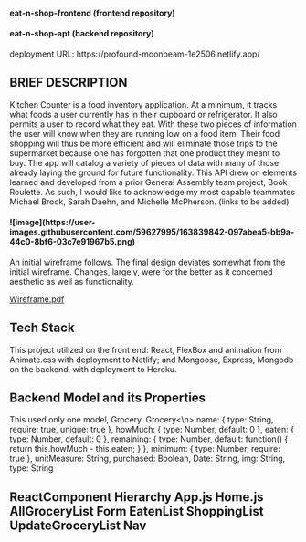 <h4>eat-n-shop-frontend (frontend repository)</h4>
<h4>eat-n-shop-apt (backend repository)</h4>
deployment URL: https://profound-moonbeam-1e2506.netlify.app/
<h2>BRIEF DESCRIPTION</h2>
Kitchen Counter is a food inventory application. At a minimum, it tracks what foods a user currently has in their cupboard or refrigerator. It also permits a user to record what they eat. With these two pieces of information the user will know when they are running low on a food item. Their food shopping will thus be more efficient and will eliminate those trips to the supermarket because one has forgotten that one product they meant to buy. The app will catalog a variety of pieces of data with many of those already laying the ground for future functionality. This API drew on elements learned and developed from a prior General Assembly team project, Book Roulette.  As such, I would like to acknowledge my most capable teammates Michael Brock, Sarah Daehn, and Michelle McPherson. (links to be added)
<h4>![image](https://user-images.githubusercontent.com/59627995/163839842-097abea5-bb9a-44c0-8bf6-03c7e91967b5.png)</h4>

An initial wireframe follows. The final design deviates somewhat from the initial wireframe. Changes, largely, were for the better as it concerned aesthetic as well as functionality.
  
[Wireframe.pdf](https://github.com/Gingaling/eat-n-shop-frontend/files/8506623/Wireframe.pdf)

<h2>Tech Stack</h2>
This project utilized on the front end:
   React, FlexBox and animation from Animate.css
   with deployment to Netlify; and
   Mongoose, Express, Mongodb on the backend,
   with deployment to Heroku.
<h2>Backend Model and its Properties</h2>
This used only one model, Grocery.
  Grocery<\n>
  	name: { type: String, require: true, unique: true },
    howMuch: { type: Number, default: 0 },
    eaten: { type: Number, default: 0 },
	  remaining: {
	  	type: Number,
		  default: function() {
			return this.howMuch - this.eaten;
		  }
	  },
	  minimum: { type: Number, require: true },
	  unitMeasure: String,
	  purchased: Boolean,
	  Date: String,
	  img: String,
	  type: String
 <h2> ReactComponent Hierarchy
   App.js
    Home.js
      AllGroceryList
      Form
      EatenList
      ShoppingList
      UpdateGroceryList
   Nav
